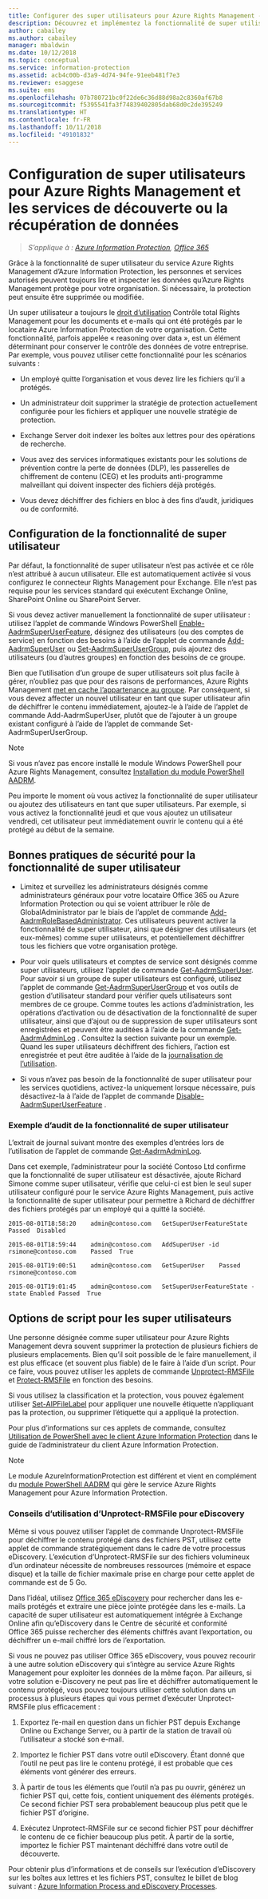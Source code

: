 ```yaml
---
title: Configurer des super utilisateurs pour Azure Rights Management - AIP
description: Découvrez et implémentez la fonctionnalité de super utilisateur du service Azure Rights Management d’Azure Information Protection. Grâce à celle-ci, les personnes et services autorisés peuvent toujours lire et inspecter les données qu’Azure Rights Management protège pour votre organisation. Cette capacité, parfois appelée « reasoning over data », est un élément déterminant pour conserver le contrôle des données de votre entreprise.
author: cabailey
ms.author: cabailey
manager: mbaldwin
ms.date: 10/12/2018
ms.topic: conceptual
ms.service: information-protection
ms.assetid: acb4c00b-d3a9-4d74-94fe-91eeb481f7e3
ms.reviewer: esaggese
ms.suite: ems
ms.openlocfilehash: 07b780721bc0f22de6c36d88d98a2c8360af67b8
ms.sourcegitcommit: f5395541fa3f74839402805dab68d0c2de395249
ms.translationtype: HT
ms.contentlocale: fr-FR
ms.lasthandoff: 10/11/2018
ms.locfileid: "49101832"
---
```

# <a name="configuring-super-users-for-azure-rights-management-and-discovery-services-or-data-recovery"></a>Configuration de super utilisateurs pour Azure Rights Management et les services de découverte ou la récupération de données

>*S’applique à : [Azure Information Protection](https://azure.microsoft.com/pricing/details/information-protection), [Office 365](http://download.microsoft.com/download/E/C/F/ECF42E71-4EC0-48FF-AA00-577AC14D5B5C/Azure_Information_Protection_licensing_datasheet_EN-US.pdf)*

Grâce à la fonctionnalité de super utilisateur du service Azure Rights Management d’Azure Information Protection, les personnes et services autorisés peuvent toujours lire et inspecter les données qu’Azure Rights Management protège pour votre organisation. Si nécessaire, la protection peut ensuite être supprimée ou modifiée.

Un super utilisateur a toujours le [droit d’utilisation](configure-usage-rights.md) Contrôle total Rights Management pour les documents et e-mails qui ont été protégés par le locataire Azure Information Protection de votre organisation. Cette fonctionnalité, parfois appelée « reasoning over data », est un élément déterminant pour conserver le contrôle des données de votre entreprise. Par exemple, vous pouvez utiliser cette fonctionnalité pour les scénarios suivants :

- Un employé quitte l’organisation et vous devez lire les fichiers qu’il a protégés.

- Un administrateur doit supprimer la stratégie de protection actuellement configurée pour les fichiers et appliquer une nouvelle stratégie de protection.

- Exchange Server doit indexer les boîtes aux lettres pour des opérations de recherche.

- Vous avez des services informatiques existants pour les solutions de prévention contre la perte de données (DLP), les passerelles de chiffrement de contenu (CEG) et les produits anti-programme malveillant qui doivent inspecter des fichiers déjà protégés.

- Vous devez déchiffrer des fichiers en bloc à des fins d’audit, juridiques ou de conformité.

## <a name="configuration-for-the-super-user-feature"></a>Configuration de la fonctionnalité de super utilisateur

Par défaut, la fonctionnalité de super utilisateur n’est pas activée et ce rôle n’est attribué à aucun utilisateur. Elle est automatiquement activée si vous configurez le connecteur Rights Management pour Exchange. Elle n’est pas requise pour les services standard qui exécutent Exchange Online, SharePoint Online ou SharePoint Server.

Si vous devez activer manuellement la fonctionnalité de super utilisateur : utilisez l’applet de commande Windows PowerShell [Enable-AadrmSuperUserFeature](/powershell/aadrm/vlatest/enable-aadrmsuperuserfeature), désignez des utilisateurs (ou des comptes de service) en fonction des besoins à l’aide de l’applet de commande [Add-AadrmSuperUser](/powershell/aadrm/vlatest/add-aadrmsuperuser) ou [Set-AadrmSuperUserGroup](/powershell/aadrm/vlatest/set-aadrmsuperusergroup), puis ajoutez des utilisateurs (ou d’autres groupes) en fonction des besoins de ce groupe. 

Bien que l’utilisation d’un groupe de super utilisateurs soit plus facile à gérer, n’oubliez pas que pour des raisons de performances, Azure Rights Management [met en cache l’appartenance au groupe](prepare.md#group-membership-caching-by-azure-information-protection). Par conséquent, si vous devez affecter un nouvel utilisateur en tant que super utilisateur afin de déchiffrer le contenu immédiatement, ajoutez-le à l’aide de l’applet de commande Add-AadrmSuperUser, plutôt que de l’ajouter à un groupe existant configuré à l’aide de l’applet de commande Set-AadrmSuperUserGroup.

> [!NOTE]
> Si vous n’avez pas encore installé le module Windows PowerShell pour Azure Rights Management, consultez [Installation du module PowerShell AADRM](install-powershell.md).

Peu importe le moment où vous activez la fonctionnalité de super utilisateur ou ajoutez des utilisateurs en tant que super utilisateurs. Par exemple, si vous activez la fonctionnalité jeudi et que vous ajoutez un utilisateur vendredi, cet utilisateur peut immédiatement ouvrir le contenu qui a été protégé au début de la semaine.

## <a name="security-best-practices-for-the-super-user-feature"></a>Bonnes pratiques de sécurité pour la fonctionnalité de super utilisateur

- Limitez et surveillez les administrateurs désignés comme administrateurs généraux pour votre locataire Office 365 ou Azure Information Protection ou qui se voient attribuer le rôle de GlobalAdministrator par le biais de l’applet de commande [Add-AadrmRoleBasedAdministrator](/powershell/module/aadrm/add-aadrmrolebasedadministrator). Ces utilisateurs peuvent activer la fonctionnalité de super utilisateur, ainsi que désigner des utilisateurs (et eux-mêmes) comme super utilisateurs, et potentiellement déchiffrer tous les fichiers que votre organisation protège.

- Pour voir quels utilisateurs et comptes de service sont désignés comme super utilisateurs, utilisez l’applet de commande [Get-AadrmSuperUser](/powershell/module/aadrm/get-aadrmsuperuser). Pour savoir si un groupe de super utilisateurs est configuré, utilisez l’applet de commande [Get-AadrmSuperUserGroup](/powershell/module/aadrm/get-aadrmsuperusergroup) et vos outils de gestion d’utilisateur standard pour vérifier quels utilisateurs sont membres de ce groupe. Comme toutes les actions d’administration, les opérations d’activation ou de désactivation de la fonctionnalité de super utilisateur, ainsi que d’ajout ou de suppression de super utilisateurs sont enregistrées et peuvent être auditées à l’aide de la commande [Get-AadrmAdminLog](/powershell/module/aadrm/get-aadrmadminlog) . Consultez la section suivante pour un exemple. Quand les super utilisateurs déchiffrent des fichiers, l’action est enregistrée et peut être auditée à l’aide de la [ journalisation de l’utilisation](log-analyze-usage.md).

- Si vous n’avez pas besoin de la fonctionnalité de super utilisateur pour les services quotidiens, activez-la uniquement lorsque nécessaire, puis désactivez-la à l’aide de l’applet de commande [Disable-AadrmSuperUserFeature](/powershell/module/aadrm/disable-aadrmsuperuserfeature) .

### <a name="example-auditing-for-the-super-user-feature"></a>Exemple d’audit de la fonctionnalité de super utilisateur

L’extrait de journal suivant montre des exemples d’entrées lors de l’utilisation de l’applet de commande [Get-AadrmAdminLog](/powershell/module/aadrm/get-aadrmadminlog). 

Dans cet exemple, l’administrateur pour la société Contoso Ltd confirme que la fonctionnalité de super utilisateur est désactivée, ajoute Richard Simone comme super utilisateur, vérifie que celui-ci est bien le seul super utilisateur configuré pour le service Azure Rights Management, puis active la fonctionnalité de super utilisateur pour permettre à Richard de déchiffrer des fichiers protégés par un employé qui a quitté la société.

`2015-08-01T18:58:20    admin@contoso.com   GetSuperUserFeatureState    Passed  Disabled`

`2015-08-01T18:59:44    admin@contoso.com   AddSuperUser -id rsimone@contoso.com    Passed  True`

`2015-08-01T19:00:51    admin@contoso.com   GetSuperUser    Passed  rsimone@contoso.com`

`2015-08-01T19:01:45    admin@contoso.com   SetSuperUserFeatureState -state Enabled Passed  True`

## <a name="scripting-options-for-super-users"></a>Options de script pour les super utilisateurs
Une personne désignée comme super utilisateur pour Azure Rights Management devra souvent supprimer la protection de plusieurs fichiers de plusieurs emplacements. Bien qu’il soit possible de le faire manuellement, il est plus efficace (et souvent plus fiable) de le faire à l’aide d’un script. Pour ce faire, vous pouvez utiliser les applets de commande [Unprotect-RMSFile](/powershell/module/azureinformationprotection/unprotect-rmsfile) et [Protect-RMSFile](/powershell/module/azureinformationprotection/protect-rmsfile) en fonction des besoins. 

Si vous utilisez la classification et la protection, vous pouvez également utiliser [Set-AIPFileLabel](/powershell/module/azureinformationprotection/set-aipfilelabel) pour appliquer une nouvelle étiquette n’appliquant pas la protection, ou supprimer l’étiquette qui a appliqué la protection. 

Pour plus d’informations sur ces applets de commande, consultez [Utilisation de PowerShell avec le client Azure Information Protection](./rms-client/client-admin-guide-powershell.md) dans le guide de l’administrateur du client Azure Information Protection.

> [!NOTE]
> Le module AzureInformationProtection est différent et vient en complément du [module PowerShell AADRM](administer-powershell.md) qui gère le service Azure Rights Management pour Azure Information Protection.

### <a name="guidance-for-using-unprotect-rmsfile-for-ediscovery"></a>Conseils d’utilisation d’Unprotect-RMSFile pour eDiscovery

Même si vous pouvez utiliser l’applet de commande Unprotect-RMSFile pour déchiffrer le contenu protégé dans des fichiers PST, utilisez cette applet de commande stratégiquement dans le cadre de votre processus eDiscovery. L’exécution d’Unprotect-RMSFile sur des fichiers volumineux d’un ordinateur nécessite de nombreuses ressources (mémoire et espace disque) et la taille de fichier maximale prise en charge pour cette applet de commande est de 5 Go.

Dans l’idéal, utilisez [Office 365 eDiscovery](/office365/securitycompliance/ediscovery) pour rechercher dans les e-mails protégés et extraire une pièce jointe protégée dans les e-mails. La capacité de super utilisateur est automatiquement intégrée à Exchange Online afin qu’eDiscovery dans le Centre de sécurité et conformité Office 365 puisse rechercher des éléments chiffrés avant l’exportation, ou déchiffrer un e-mail chiffré lors de l’exportation.

Si vous ne pouvez pas utiliser Office 365 eDiscovery, vous pouvez recourir à une autre solution eDiscovery qui s’intègre au service Azure Rights Management pour exploiter les données de la même façon. Par ailleurs, si votre solution e-Discovery ne peut pas lire et déchiffrer automatiquement le contenu protégé, vous pouvez toujours utiliser cette solution dans un processus à plusieurs étapes qui vous permet d’exécuter Unprotect-RMSFile plus efficacement :

1. Exportez l’e-mail en question dans un fichier PST depuis Exchange Online ou Exchange Server, ou à partir de la station de travail où l’utilisateur a stocké son e-mail.

2. Importez le fichier PST dans votre outil eDiscovery. Étant donné que l’outil ne peut pas lire le contenu protégé, il est probable que ces éléments vont générer des erreurs.

3. À partir de tous les éléments que l’outil n’a pas pu ouvrir, générez un fichier PST qui, cette fois, contient uniquement des éléments protégés. Ce second fichier PST sera probablement beaucoup plus petit que le fichier PST d’origine.

4. Exécutez Unprotect-RMSFile sur ce second fichier PST pour déchiffrer le contenu de ce fichier beaucoup plus petit. À partir de la sortie, importez le fichier PST maintenant déchiffré dans votre outil de découverte.

Pour obtenir plus d’informations et de conseils sur l’exécution d’eDiscovery sur les boîtes aux lettres et les fichiers PST, consultez le billet de blog suivant : [Azure Information Process and eDiscovery Processes](https://techcommunity.microsoft.com/t5/Azure-Information-Protection/Azure-Information-Protection-and-eDiscovery-Processes/ba-p/270216).


